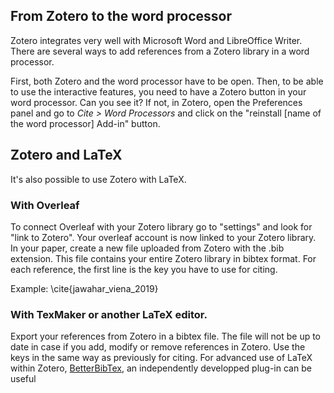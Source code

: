 ## From Zotero to the word processor

Zotero integrates very well with Microsoft Word and LibreOffice Writer.
There are several ways to add references from a Zotero library in a word processor.

First, both Zotero and the word processor have to be open. Then, to be able to use the interactive features, you need to have a Zotero button in your word processor. Can you see it? If not, in Zotero, open the Preferences panel and go to *Cite > Word Processors* and click on the "reinstall [name of the word processor] Add-in" button.

## Zotero and LaTeX

It's also possible to use Zotero with LaTeX. 

### With Overleaf

To connect Overleaf with your Zotero library go to "settings" and look for "link to Zotero". Your overleaf account is now linked to your Zotero library.
In your paper, create a new file uploaded from Zotero with the .bib extension. This file contains your entire Zotero library in bibtex format. For each reference, the first line is the key you have to use for citing.

Example: \cite{jawahar_viena_2019}

### With TexMaker or another LaTeX editor.
Export your references from Zotero in a bibtex file. The file will not be up to date in case if you add, modify or remove references in Zotero. Use the keys in the same way as previously for citing. For advanced use of LaTeX within Zotero, [BetterBibTex](https://retorque.re/zotero-better-bibtex/), an independently developped plug-in can be useful
